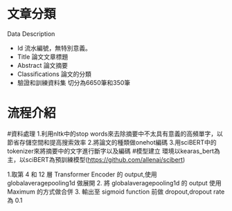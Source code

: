 # 文章分類
Data Description
* Id
    流水編號，無特別意義。
* Title
    論文文章標題
* Abstract
    論文摘要
* Classifications
    論文的分類
* 驗證和訓練資料集
  切分為6650筆和350筆
# 流程介紹
#資料處理
  1.利用nltk中的stop words來去除摘要中不太具有意義的高頻單字，以節省存儲空間和提高搜索效率
  2.將論文的種類做onehot編碼
  3.用sciBERT中的tokenizer來將摘要中的文字進行斷字以及編碼
#模型建立
環境以kearas_bert為主，以sciBERT為預訓練模型(https://github.com/allenai/scibert)

1.取第 4 和 12 層 Transformer Encoder 的 output,使用 globalaveragepooling1d 做展開
2. 將 globalaveragepooling1d 的 output 使用 Maximum 的方式做合併
3. 輸出至 sigmoid function 前做 dropout,dropout rate 為 0.1
